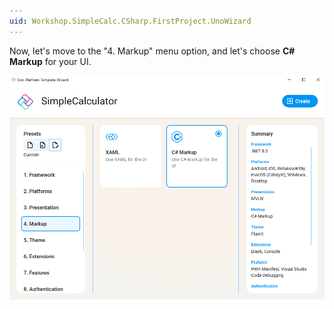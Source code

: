 ```yaml
---
uid: Workshop.SimpleCalc.CSharp.FirstProject.UnoWizard
---
```

Now, let's move to the "4. Markup" menu option, and let's choose **C# Markup** for your UI.

<picture>
  <source media="(prefers-color-scheme: dark)" srcset="../../../art/Dark/Wizard/5.Markup-CSharp.png">
  <source media="(prefers-color-scheme: light)" srcset="../../../art/Light/Wizard/5.Markup-CSharp.png">
  <img alt="Uno Platform App template" src="../../../art/Light/Wizard/5.Markup-CSharp.png">
</picture>